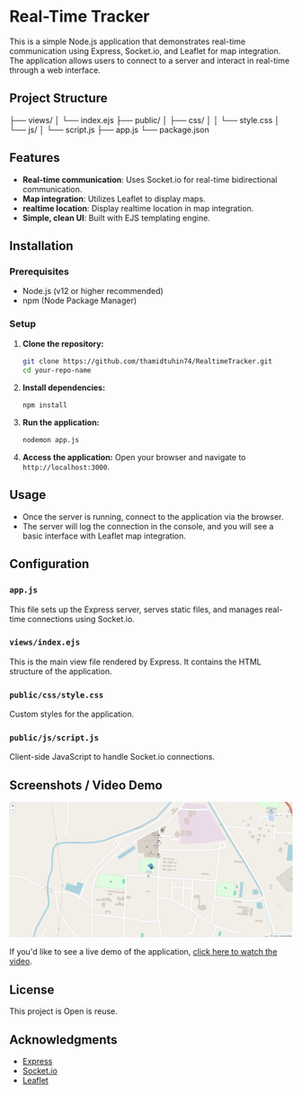 # Real-Time Tracker

This is a simple Node.js application that demonstrates real-time communication using Express, Socket.io, and Leaflet for map integration. The application allows users to connect to a server and interact in real-time through a web interface.

## Project Structure

├── views/
│ └── index.ejs
├── public/
│ ├── css/
│ │ └── style.css
│ └── js/
│ └── script.js
├── app.js
└── package.json

## Features

- **Real-time communication**: Uses Socket.io for real-time bidirectional communication.
- **Map integration**: Utilizes Leaflet to display maps.
- **realtime location**: Display realtime location in map integration.
- **Simple, clean UI**: Built with EJS templating engine.

## Installation

### Prerequisites

- Node.js (v12 or higher recommended)
- npm (Node Package Manager)

### Setup

1. **Clone the repository:**
    ```bash
    git clone https://github.com/thamidtuhin74/RealtimeTracker.git
    cd your-repo-name
    ```

2. **Install dependencies:**
    ```bash
    npm install
    ```

3. **Run the application:**
    ```bash
    nodemon app.js
    ```

4. **Access the application:**
   Open your browser and navigate to `http://localhost:3000`.

## Usage

- Once the server is running, connect to the application via the browser.
- The server will log the connection in the console, and you will see a basic interface with Leaflet map integration.

## Configuration

### `app.js`

This file sets up the Express server, serves static files, and manages real-time connections using Socket.io.

### `views/index.ejs`

This is the main view file rendered by Express. It contains the HTML structure of the application.

### `public/css/style.css`

Custom styles for the application.

### `public/js/script.js`

Client-side JavaScript to handle Socket.io connections.

## Screenshots / Video Demo

![App Screenshot](image.png)

If you'd like to see a live demo of the application, [click here to watch the video](demo.mp4).

## License

This project is Open is reuse.

## Acknowledgments

- [Express](https://expressjs.com/)
- [Socket.io](https://socket.io/)
- [Leaflet](https://leafletjs.com/)

